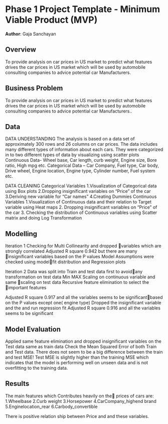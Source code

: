 # Phase 1 Project Template - Minimum Viable Product (MVP)



**Author**: Gaja Sanchayan

## Overview

To provide analysis on car prices in US market to predict what features drives the car prices in US market which will be used by automobile consulting companies to advice potential car Manufacturers.


## Business Problem

To provide analysis on car prices in US market to predict what features drives the car prices in US market which will be used by automobile consulting companies to advice potential car Manufacturers..


## Data
DATA UNDERSTANDING
The analysis is based on a data set of approximately 300 rows and 26 columns on car prices. The data includes many different types of information about each cars. They were categorized in to two different types of data by visualizing using scatter plots
Continuous Data- Wheel base, Car length, curb weight, Engine size, Bore ratio, High mpg etc.
Categorical Data – Car Company, Fuel type, Car body, Drive wheel, Engine location, Engine type, Cylinder number, Fuel system etc.

DATA CLEANING
Categorical Variables
1.Visualization of Categorical data using Box plots 2.Dropping insignificant variables on “Price” of the car 3.Deriving new variable for “Car names” 4.Creating Dummies 
Continuous Variables
1.Visualization of Continuous data and their relation to  Target variable using Heat maps 2. Dropping insignificant variables on “Price” of the car 3. Checking the distribution of Continuous variables using Scatter matrix  and doing Log Transformation


## Modelling

Iteration 1 
Checking for Multi Collinearity and dropped variables which are strongly correlated
 Adjusted R square  0.942 but there are many insignificant variables based on the P values
Model Assumptions were checked using modelfit distribution and Regression plots

Iteration 2 
Data was split into Train and test data first to avoidany transformation on test data
Min MAX Scaling on continuous variable and same scaling on test data
Recursive feature elimination to select the important features
 
Adjusted R square  0.917 and all the variables seems to be significantbased on the P values except one( engine type)
Dropped the insignificant variable and the and run regression fit
Adjusted R square  0.916 and all the variables seems to be significant


## Model Evaluation

Applied same feature elimination and dropped insignificant variables on the Test data same as train data
Check the Mean Squared Error of both Train and Test data.
There does not seem to be a big difference between the train and test MSE! 
Test MSE is slightly higher than the  training MSE which indicates that the model is performing well on unseen data and is not overfitting to the training data.

## Results

The main features which Contributes heavily on the prices of cars are:
1.Wheelbase
2.Curb weight
3.Horsepower
4.CarCompany_highend brand
5.Enginelocation_rear
6.Carbody_convertible

There is positive relation ship between Price and and these variables.














